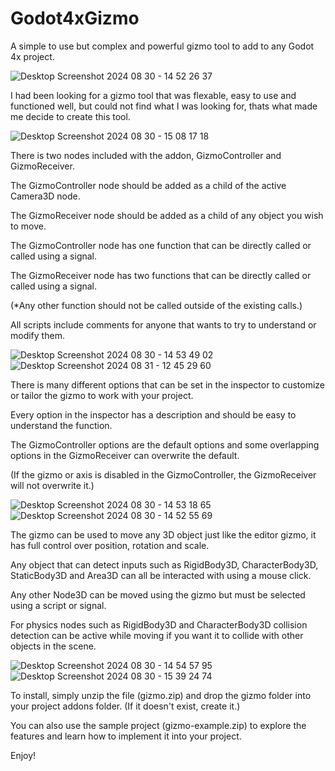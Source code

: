 # Godot4xGizmo
A simple to use but complex and powerful gizmo tool to add to any Godot 4x project.

![Desktop Screenshot 2024 08 30 - 14 52 26 37](https://github.com/user-attachments/assets/d8e6f506-61d4-4374-888f-4b0a7e0951b1)

I had been looking for a gizmo tool that was flexable, easy to use and functioned well, but could not find what I was looking for, thats what made me decide to create this tool.

![Desktop Screenshot 2024 08 30 - 15 08 17 18](https://github.com/user-attachments/assets/e0e912c1-df10-40ce-8484-d113ad19955a)

There is two nodes included with the addon, GizmoController and GizmoReceiver.

The GizmoController node should be added as a child of the active Camera3D node.

The GizmoReceiver node should be added as a child of any object you wish to move.

The GizmoController node has one function that can be directly called or called using a signal.

The GizmoReceiver node has two functions that can be directly called or called using a signal.

(*Any other function should not be called outside of the existing calls.)

All scripts include comments for anyone that wants to try to understand or modify them.

![Desktop Screenshot 2024 08 30 - 14 53 49 02](https://github.com/user-attachments/assets/f5ff6308-29e4-43ae-ad23-cb8856ebe119)![Desktop Screenshot 2024 08 31 - 12 45 29 60](https://github.com/user-attachments/assets/414c2961-d2de-4401-9adb-324cd05beb38)

There is many different options that can be set in the inspector to customize or tailor the gizmo to work with your project.

Every option in the inspector has a description and should be easy to understand the function.

The GizmoController options are the default options and some overlapping options in the GizmoReceiver can overwrite the default.

(If the gizmo or axis is disabled in the GizmoController, the GizmoReceiver will not overwrite it.)

![Desktop Screenshot 2024 08 30 - 14 53 18 65](https://github.com/user-attachments/assets/d9c31681-2074-40f0-a609-450f828130f0)
![Desktop Screenshot 2024 08 30 - 14 52 55 69](https://github.com/user-attachments/assets/612e4cf6-08ec-4df2-9f52-ef762339c86d)

The gizmo can be used to move any 3D object just like the editor gizmo, it has full control over position, rotation and scale.

Any object that can detect inputs such as RigidBody3D, CharacterBody3D, StaticBody3D and Area3D can all be interacted with using a mouse click.

Any other Node3D can be moved using the gizmo but must be selected using a script or signal.

For physics nodes such as RigidBody3D and CharacterBody3D collision detection can be active while moving if you want it to collide with other objects in the scene.

![Desktop Screenshot 2024 08 30 - 14 54 57 95](https://github.com/user-attachments/assets/4b917fd4-f1d1-4f91-8826-a719b08dd15a)
![Desktop Screenshot 2024 08 30 - 15 39 24 74](https://github.com/user-attachments/assets/ad33b7a2-d205-4457-a14b-d18608ed82ef)

To install, simply unzip the file (gizmo.zip) and drop the gizmo folder into your project addons folder. (If it doesn't exist, create it.)

You can also use the sample project (gizmo-example.zip) to explore the features and learn how to implement it into your project.

Enjoy!

